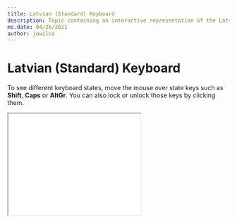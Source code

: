 ```yaml
--- 
title: Latvian (Standard) Keyboard 
description: Topic containing an interactive representation of the Latvian (Standard) Keyboard 
ms.date: 04/26/2021 
author: jowilco 
--- 
```

 
# Latvian (Standard) Keyboard 
 
To see different keyboard states, move the mouse over state keys such as **Shift**, **Caps** or **AltGr**. You can also lock or unlock those keys by clicking them. 
 
<iframe src="kbdlvst.html" height="230"></iframe> 
